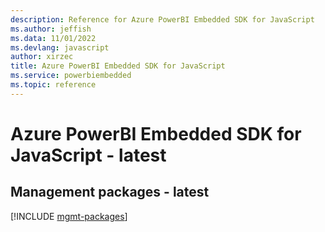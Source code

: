 ```yaml
---
description: Reference for Azure PowerBI Embedded SDK for JavaScript
ms.author: jeffish
ms.data: 11/01/2022
ms.devlang: javascript
author: xirzec
title: Azure PowerBI Embedded SDK for JavaScript
ms.service: powerbiembedded
ms.topic: reference
---
```

# Azure PowerBI Embedded SDK for JavaScript - latest

## Management packages - latest
[!INCLUDE [mgmt-packages](powerbi-embedded-mgmt-index.md)]
